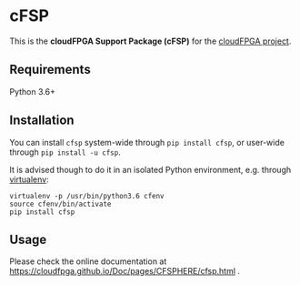 # cFSP

This is the **cloudFPGA Support Package (cFSP)** for the [cloudFPGA project](https://www.zurich.ibm.com/cci/cloudFPGA/).

## Requirements

Python 3.6+


## Installation

You can install `cfsp` system-wide through `pip install cfsp`, or user-wide through `pip install -u cfsp`.

It is advised though to do it in an isolated Python environment, e.g. through [virtualenv](https://virtualenv.pypa.io/):

```
virtualenv -p /usr/bin/python3.6 cfenv
source cfenv/bin/activate
pip install cfsp
```

## Usage

Please check the online documentation at https://cloudfpga.github.io/Doc/pages/CFSPHERE/cfsp.html .

